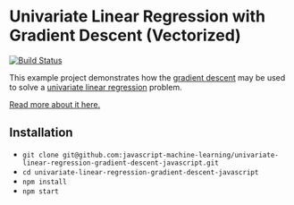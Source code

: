 # Univariate Linear Regression with Gradient Descent (Vectorized)

[![Build Status](https://travis-ci.org/javascript-machine-learning/univariate-linear-regression-gradient-descent-javascript.svg?branch=master)](https://travis-ci.org/javascript-machine-learning/univariate-linear-regression-gradient-descent-javascript)

This example project demonstrates how the [gradient descent](https://en.wikipedia.org/wiki/Gradient_descent) may be used to solve a [univariate linear regression](http://en.wikipedia.org/wiki/Linear_regression) problem.

[Read more about it here.](https://www.robinwieruch.de/linear-regression-gradient-descent-vectorization-javascript/)

## Installation

* `git clone git@github.com:javascript-machine-learning/univariate-linear-regression-gradient-descent-javascript.git`
* `cd univariate-linear-regression-gradient-descent-javascript`
* `npm install`
* `npm start`
